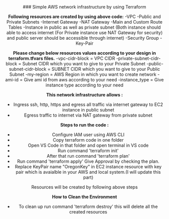 <div align="center"> ### Simple AWS network infrastructure by using Terraform <div>

**Following resources are created by using above code:**
-VPC
-Public and Private Subnets
-Internet Gateway
-NAT Gateway
-Main and Custom Route Tables
-Instance in public as well as private subnet (Both instance should able to access internet (For Private instance use NAT Gateway for security) and public server should be accessible through internet)
-Security Group
-Key-Pair

**Please change below resources values according to your design in terraform.tfvars files.**
-vpc-cidr-block = VPC CIDR 
-private-subnet-cidr-block = Subnet CIDR which you want to give to your Private Subnet
-public-subnet-cidr-block = SUBNET CIDR which you want to give to your Public Subnet
-my-region = AWS Region in which you want to create network
-ami-id = Give ami id from aws according to your need
-instance_type = Give instance type according to your need

**This network infrastructure allows :**
- Ingress ssh, http, https and egress all traffic via internet gateway to EC2 instance in public subnet
- Egress traffic to internet via NAT gateway from private subnet

**Steps to run the code :**
- Configure IAM user using AWS CLI
- Copy terraform code in one folder
- Open VS Code in that folder and open terminal in VS code
- Run command 'terraform init'
- After that run command 'terraform plan'
- Run command 'terraform apply' Give Approval by checking the plan.
- Replace KeyPair name "OregonKey" in EC2 instance resource with key pair which is avaialble in your AWS and local system.(I will     update this part)

Resources will be created by following above steps

**How to Clean the Environment**                                                                                

 - To clean up run command 'terraform destroy' this will delete all the created resources
